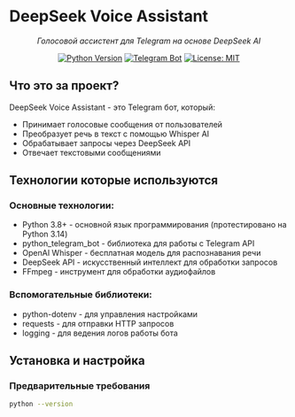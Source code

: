 # DeepSeek Voice Assistant

<div align="center">

*Голосовой ассистент для Telegram на основе DeepSeek AI*

[![Python Version](https://img.shields.io/badge/python-3.8%2B-blue)](https://www.python.org/)
[![Telegram Bot](https://img.shields.io/badge/Telegram-Bot-blue)](https://core.telegram.org/bots)
[![License: MIT](https://img.shields.io/badge/License-MIT-yellow.svg)](https://opensource.org/licenses/MIT)

</div>

## Что это за проект?

DeepSeek Voice Assistant - это Telegram бот, который:
- Принимает голосовые сообщения от пользователей
- Преобразует речь в текст с помощью Whisper AI
- Обрабатывает запросы через DeepSeek API
- Отвечает текстовыми сообщениями

## Технологии которые используются

### Основные технологии:
- Python 3.8+ - основной язык программирования (протестировано на Python 3.14)
- python_telegram_bot - библиотека для работы с Telegram API
- OpenAI Whisper - бесплатная модель для распознавания речи
- DeepSeek API - искусственный интеллект для обработки запросов
- FFmpeg - инструмент для обработки аудиофайлов

### Вспомогательные библиотеки:
- python-dotenv - для управления настройками
- requests - для отправки HTTP запросов
- logging - для ведения логов работы бота

## Установка и настройка

### Предварительные требования

   ```bash
   python --version
